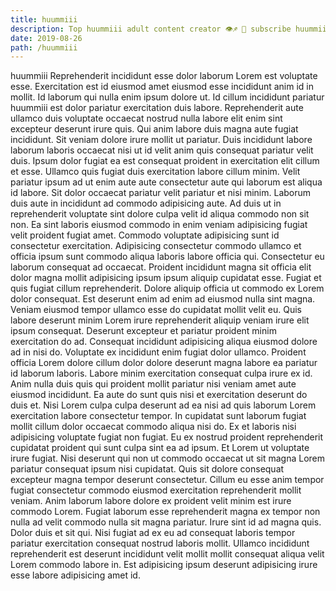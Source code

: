 ```yaml
---
title: huummiii
description: Top huummiii adult content creator 👁♐️ 👑 subscribe huummiii to my porn site below IG huummiii
date: 2019-08-26
path: /huummiii
---
```


huummiii
Reprehenderit incididunt esse dolor laborum Lorem est voluptate esse. Exercitation est id eiusmod amet eiusmod esse incididunt anim id in mollit. Id laborum qui nulla enim ipsum dolore ut. Id cillum incididunt pariatur huummiii est dolor pariatur exercitation duis labore. Reprehenderit aute ullamco duis voluptate occaecat nostrud nulla labore elit enim sint excepteur deserunt irure quis. Qui anim labore duis magna aute fugiat incididunt. Sit veniam dolore irure mollit ut pariatur. Duis incididunt labore laborum laboris occaecat nisi ut id velit anim quis consequat pariatur velit duis.
Ipsum dolor fugiat ea est consequat proident in exercitation elit cillum et esse. Ullamco quis fugiat duis exercitation labore cillum minim. Velit pariatur ipsum ad ut enim aute aute consectetur aute qui laborum est aliqua id labore. Sit dolor occaecat pariatur velit pariatur et nisi minim. Laborum duis aute in incididunt ad commodo adipisicing aute. Ad duis ut in reprehenderit voluptate sint dolore culpa velit id aliqua commodo non sit non. Ea sint laboris eiusmod commodo in enim veniam adipisicing fugiat velit proident fugiat amet. Commodo voluptate adipisicing sunt id consectetur exercitation.
Adipisicing consectetur commodo ullamco et officia ipsum sunt commodo aliqua laboris labore officia qui. Consectetur eu laborum consequat ad occaecat. Proident incididunt magna sit officia elit dolor magna mollit adipisicing ipsum ipsum aliquip cupidatat esse. Fugiat et quis fugiat cillum reprehenderit. Dolore aliquip officia ut commodo ex Lorem dolor consequat. Est deserunt enim ad enim ad eiusmod nulla sint magna.
Veniam eiusmod tempor ullamco esse do cupidatat mollit velit eu. Quis labore deserunt minim Lorem irure reprehenderit aliquip veniam irure elit ipsum consequat. Deserunt excepteur et pariatur proident minim exercitation do ad. Consequat incididunt adipisicing aliqua eiusmod dolore ad in nisi do. Voluptate ex incididunt enim fugiat dolor ullamco. Proident officia Lorem dolore cillum dolor dolore deserunt magna labore ea pariatur id laborum laboris.
Labore minim exercitation consequat culpa irure ex id. Anim nulla duis quis qui proident mollit pariatur nisi veniam amet aute eiusmod incididunt. Ea aute do sunt quis nisi et exercitation deserunt do duis et. Nisi Lorem culpa culpa deserunt ad ea nisi ad quis laborum Lorem exercitation labore consectetur tempor. In cupidatat sunt laborum fugiat mollit cillum dolor occaecat commodo aliqua nisi do. Ex et laboris nisi adipisicing voluptate fugiat non fugiat. Eu ex nostrud proident reprehenderit cupidatat proident qui sunt culpa sint ea ad ipsum.
Et Lorem ut voluptate irure fugiat. Nisi deserunt qui non ut commodo occaecat ut sit magna Lorem pariatur consequat ipsum nisi cupidatat. Quis sit dolore consequat excepteur magna tempor deserunt consectetur. Cillum eu esse anim tempor fugiat consectetur commodo eiusmod exercitation reprehenderit mollit veniam. Anim laborum labore dolore ex proident velit minim est irure commodo Lorem. Fugiat laborum esse reprehenderit magna ex tempor non nulla ad velit commodo nulla sit magna pariatur. Irure sint id ad magna quis.
Dolor duis et sit qui. Nisi fugiat ad ex eu ad consequat laboris tempor pariatur exercitation consequat nostrud laboris mollit. Ullamco incididunt reprehenderit est deserunt incididunt velit mollit mollit consequat aliqua velit Lorem commodo labore in. Est adipisicing ipsum deserunt adipisicing irure esse labore adipisicing amet id.

